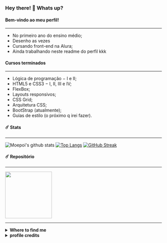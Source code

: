 ### Hey there! 👋 Whats up?
#### Bem-vindo ao meu perfil!
<hr>

- No primeiro ano do ensino médio;
- Desenho as vezes
- Cursando front-end na Alura;
- Ainda trabalhando neste readme do perfil kkk


#### Cursos terminados
<hr>

  - Lógica de programação − I e II;
  - HTML5 e CSS3 − I, II, III e IV;
  - FlexBox;
  - Layouts responsivos;
  - CSS Grid;
  - Arquitetura CSS;
  - BootStrap (atualmente);
  - Guias de estilo (o próximo q irei fazer).

#### :comet: Stats
<hr>

![Moepoi's github stats](https://bad-apple-github-readme.vercel.app/api?show_bg=1&username=MariaClaraC&show_icons=true)
[![Top Langs](https://github-readme-stats.vercel.app/api/top-langs/?username=MariaClaraC&theme=default_repocard&layout=compact)](https://github.com/anuraghazra/github-readme-stats)
[![GitHub Streak](http://github-readme-streak-stats.herokuapp.com?user=MariaClaraC&theme=onedark_duo&hide_border=true&dates=DBDADA&currStreakLabel=FFFEFE&stroke=333333F9&ring=5094F0&fire=5094F0&sideNums=D5E5FA&sideLabels=FFFEFE&currStreakNum=D5E5FAF9)](https://git.io/streak-stats)

#### :comet: Repositório
<hr>
<div class="repository"> 
  <a href="https://github.com/MariaClaraC/edutech-PR">
    <img height="150em" align="center" src="https://github-readme-stats.vercel.app/api/pin/?username=MariaClaraC&repo=edutech-pr&theme=default_repocard"/> </a>
</div>
<hr>
<details>
  <summary><b>Where to find me</b></summary>
  <div> 
<a href="https://github.com/MariaClaraC" target="_blank"><img src="https://img.shields.io/badge/github-21262c?style=for-the-badge&logo=github&logoColor=white" target="_blank"></a>
<a href="https://www.youtube.com/channel/UCZR-10ydDCyg0SL-cmOxgGQ" target="_blank"><img src="https://img.shields.io/badge/YouTube-FF0000?style=for-the-badge&logo=youtube&logoColor=white" target="_blank"></a>
<a href="https://twitter.com/KKey_yo" target="_blank"><img src="https://img.shields.io/badge/twitter-00acee?style=for-the-badge&logo=twitter&logoColor=white" target="_blank"></a>
<a href="https://www.instagram.com/kkey_yo/" target="_blank"><img src="https://img.shields.io/badge/-Instagram-%23E4405F?style=for-the-badge&logo=instagram&logoColor=white" target="_blank"></a> 
<a href="https://steamcommunity.com/id/KKyooishi" target="_blank"><img src="https://img.shields.io/badge/steam-1b2838?style=for-the-badge&logo=steam&logoColor=white" target="_blank"></a>
<a href="https://www.planetminecraft.com/member/chocoladwichs/" target="_blank"><img src="https://img.shields.io/badge/planetminecraft-00acee?style=for-the-badge&logo=planetminecraft&logoColor=white" target="_blank"></a>
</div> 
</details>

<details>
  <summary><b>profile credits</b></summary>
  <div> 
   - Moepoi's github stats; <br>
   - Top Langs = https://github.com/anuraghazra/github-readme-stats); <br>
   - [!GitHub Streak by DenverCoder1 = http://github-readme-streak-stats.herokuapp.com/demo/; <br>
  </div> 
</details>
